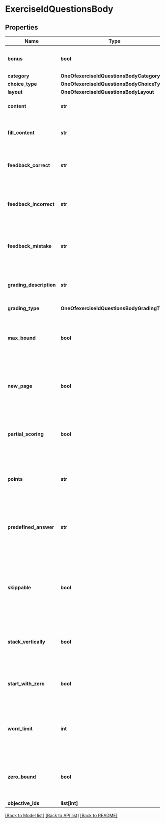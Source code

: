 # ExerciseIdQuestionsBody

## Properties
Name | Type | Description | Notes
------------ | ------------- | ------------- | -------------
**bonus** | **bool** | Defines if the question is a bonus question | [optional] [default to False]
**category** | **OneOfexerciseIdQuestionsBodyCategory** |  | [optional] 
**choice_type** | **OneOfexerciseIdQuestionsBodyChoiceType** |  | [optional] 
**layout** | **OneOfexerciseIdQuestionsBodyLayout** |  | [optional] 
**content** | **str** | The content of the question | 
**fill_content** | **str** | The content for a fill in the blanks question with a gap | [optional] 
**feedback_correct** | **str** | The feedback displayed if the question is correct | [optional] 
**feedback_incorrect** | **str** | The feedback displayed if the question is completely incorrect | [optional] 
**feedback_mistake** | **str** | The feedback displayed if the question is partially correct | [optional] 
**grading_description** | **str** | A description displayed when grading the question | [optional] 
**grading_type** | **OneOfexerciseIdQuestionsBodyGradingType** |  | [optional] 
**max_bound** | **bool** | Indicates if the student’s score is limited to the amount of question points | [optional] [default to True]
**new_page** | **bool** | Defines whether the question will start on a new page (handwritten tests only) | [optional] [default to False]
**partial_scoring** | **bool** | Defines whether a student can receive partial scores on this question | [optional] [default to True]
**points** | **str** | Defines the number of points allocated to this question | [optional] 
**predefined_answer** | **str** | Defines the question&#x27;s predefined answer (digital test only for question types open and code) | [optional] 
**skippable** | **bool** | Indicates that this question can be skipped by students who have the right to skip questions | [optional] [default to False]
**stack_vertically** | **bool** | Forces the question&#x27;s multiple choice options to be stacked vertically | [optional] [default to False]
**start_with_zero** | **bool** | The marking of the question will always start at zero points | [optional] [default to True]
**word_limit** | **int** | Defines the question&#x27;s word limit. If this value is 0, then the question has no word limit | [optional] [default to 0]
**zero_bound** | **bool** | Indicates if the student&#x27;s score cannot be lower than zero | [optional] [default to True]
**objective_ids** | **list[int]** |  | [optional] 

[[Back to Model list]](../README.md#documentation-for-models) [[Back to API list]](../README.md#documentation-for-api-endpoints) [[Back to README]](../README.md)

